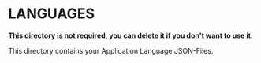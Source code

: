 # LANGUAGES

**This directory is not required, you can delete it if you don't want to use it.**

This directory contains your Application Language JSON-Files.
